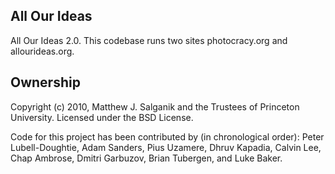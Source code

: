 All Our Ideas
-------------------

All Our Ideas 2.0.  This codebase runs two sites photocracy.org and allourideas.org.

Ownership
-------------------

Copyright (c) 2010, Matthew J. Salganik and the Trustees of Princeton University. 
Licensed under the BSD License.

Code for this project has been contributed by (in chronological order): Peter Lubell-Doughtie, Adam Sanders, Pius Uzamere, Dhruv Kapadia, Calvin Lee, Chap Ambrose, Dmitri Garbuzov, Brian Tubergen, and Luke Baker.

